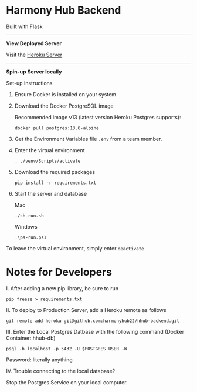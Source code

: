 # Harmony Hub Backend

Built with Flask

<hr></hr>

**View Deployed Server**

Visit the <a href="https://harmony-hub-backend.herokuapp.com/" target="_blank">Heroku Server</a>

<hr></hr>

**Spin-up Server locally**

Set-up Instructions

1. Ensure Docker is installed on your system

2. Download the Docker PostgreSQL image

    Recommended image v13 (latest version Heroku Postgres supports):
    ```
    docker pull postgres:13.6-alpine
    ```

3. Get the Environment Variables file <code>.env</code> from a team member.

4. Enter the virtual environment

    ```
    . ./venv/Scripts/activate
    ```

5. Download the required packages

    ```
    pip install -r requirements.txt
    ```

6. Start the server and database

    Mac
    ```
    ./sh-run.sh
    ```

    Windows
    ```
    .\ps-run.ps1
    ```


To leave the virtual environment, simply enter <code>deactivate</code>

# Notes for Developers

I. After adding a new pip library, be sure to run

```
pip freeze > requirements.txt
```

II. To deploy to Production Server, add a Heroku remote as follows

```
git remote add heroku git@github.com:harmonyhub22/hhub-backend.git
```

III. Enter the Local Postgres Datbase with the following command
(Docker Container: hhub-db)

```
psql -h localhost -p 5432 -U $POSTGRES_USER -W
```
Password: literally anything

IV. Trouble connecting to the local database?

Stop the Postgres Service on your local computer.
